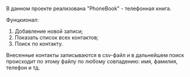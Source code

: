 В данном проекте реализована "PhoneBook" - телефонная книга.

Фунцкионал: 
1. Добавление новой записи;
2. Показать список всех контактов;
3. Поиск по контакту.

Внесенные контакты записываются в csv-файл и в дальнейшем поиск происходит по этому файлу по любому совпадению: имя, фамилия, телефон и тд.
